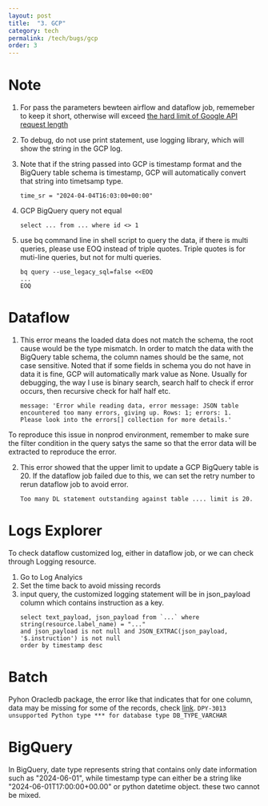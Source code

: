 ```yaml
---
layout: post
title:  "3. GCP"
category: tech
permalink: /tech/bugs/gcp
order: 3
---
```


# Note
1. For pass the parameters bewteen airflow and dataflow job, rememeber to keep it short, otherwise will exceed [the hard limit of Google API request length](https://cloud.google.com/knowledge/kb/error-400-bad-request-request-payload-size-exceeds-the-limit-000004321#:~:text=The%20error%20Request%20payload%20size,limit%20and%20cannot%20be%20increased.)

2. To debug, do not use print statement, use logging library, which will show the string in the GCP log. 

3. Note that if the string passed into GCP is timestamp format and the BigQuery table schema is timestamp, GCP will automatically convert that string into timetsamp type.
    ```
    time_sr = "2024-04-04T16:03:00+00:00"
    ```

4. GCP BigQuery query not equal
    ```
    select ... from ... where id <> 1
    ```
5. use bq command line in shell script to query the data, if there is multi queries, please use EOQ instead of triple quotes.
   Triple quotes is for muti-line queries, but not for multi queries.

    ```
    bq query --use_legacy_sql=false <<EOQ
    ...
    EOQ
    ```

# Dataflow
1. This error means the loaded data does not match the schema, the root cause would be the type mismatch. 
In order to match the data with the BigQuery table schema, the column names should be the same, not case sensitive. 
Noted that if some fields in schema you do not have in data it is fine, GCP will automatically mark value as None.
Usually for debugging, the way I use is binary search, search half to check if error occurs, then recursive check for half half etc.
    ```
    message: 'Error while reading data, error message: JSON table 
    encountered too many errors, giving up. Rows: 1; errors: 1. 
    Please look into the errors[] collection for more details.'
    ``` 
To reproduce this issue in nonprod environment, remember to make sure the filter condition in the query satys the same so that the error data will be extracted to reproduce the error.

2. This error showed that the upper limit to update a GCP BigQuery table is 20. If the dataflow job failed due to this, we can set the retry number to rerun dataflow job to avoid error.
    ```
    Too many DL statement outstanding against table .... limit is 20.
    ```

# Logs Explorer
To check dataflow customized log, either in dataflow job, or we can check through Logging resource.
1. Go to Log Analyics 
2. Set the time back to avoid missing records
3. input query, the customized logging statement will be in json_payload column which contains instruction as a key.
    ```
    select text_payload, json_payload from `...` where string(resource.label_name) = "..."
    and json_payload is not null and JSON_EXTRAC(json_payload, '$.instruction') is not null 
    order by timestamp desc
    ```

# Batch
Pyhon Oracledb package, the error like that indicates that for one column, data may be missing for some of the records, check [link](https://github.com/oracle/python-oracledb/issues?q=is%3Aissue+dpy-3013).
    ```
    DPY-3013 unsupported Python type *** for database type DB_TYPE_VARCHAR
    ```

# BigQuery
In BigQuery, date type represents string that contains only date information such as "2024-06-01", while timestamp type can either be a string like "2024-06-01T17:00:00+00.00" or python datetime object. these two cannot be mixed.
